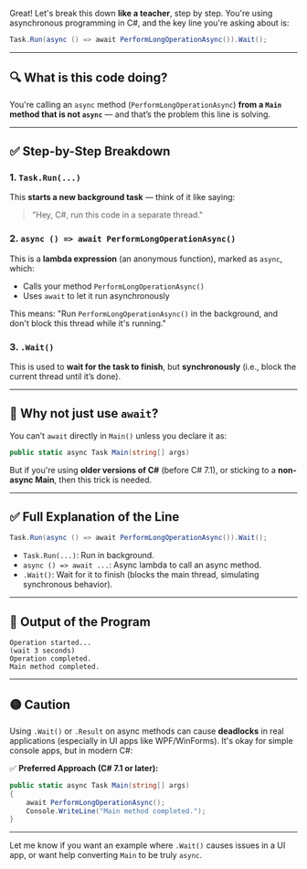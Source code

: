 Great! Let's break this down **like a teacher**, step by step. You're using asynchronous programming in C#, and the key line you're asking about is:

```csharp
Task.Run(async () => await PerformLongOperationAsync()).Wait();
```

---

## 🔍 What is this code doing?

You're calling an `async` method (`PerformLongOperationAsync`) **from a `Main` method that is not `async`** — and that’s the problem this line is solving.

---

## ✅ Step-by-Step Breakdown

### 1. `Task.Run(...)`

This **starts a new background task** — think of it like saying:

> "Hey, C#, run this code in a separate thread."

### 2. `async () => await PerformLongOperationAsync()`

This is a **lambda expression** (an anonymous function), marked as `async`, which:

* Calls your method `PerformLongOperationAsync()`
* Uses `await` to let it run asynchronously

This means: "Run `PerformLongOperationAsync()` in the background, and don't block this thread while it's running."

### 3. `.Wait()`

This is used to **wait for the task to finish**, but **synchronously** (i.e., block the current thread until it’s done).

---

## 🧠 Why not just use `await`?

You can’t `await` directly in `Main()` unless you declare it as:

```csharp
public static async Task Main(string[] args)
```

But if you're using **older versions of C#** (before C# 7.1), or sticking to a **non-async Main**, then this trick is needed.

---

## ✅ Full Explanation of the Line

```csharp
Task.Run(async () => await PerformLongOperationAsync()).Wait();
```

* `Task.Run(...)`: Run in background.
* `async () => await ...`: Async lambda to call an async method.
* `.Wait()`: Wait for it to finish (blocks the main thread, simulating synchronous behavior).

---

## 🧪 Output of the Program

```
Operation started...
(wait 3 seconds)
Operation completed.
Main method completed.
```

---

## 🟡 Caution

Using `.Wait()` or `.Result` on async methods can cause **deadlocks** in real applications (especially in UI apps like WPF/WinForms). It's okay for simple console apps, but in modern C#:

✅ **Preferred Approach (C# 7.1 or later):**

```csharp
public static async Task Main(string[] args)
{
    await PerformLongOperationAsync();
    Console.WriteLine("Main method completed.");
}
```

---

Let me know if you want an example where `.Wait()` causes issues in a UI app, or want help converting `Main` to be truly `async`.
